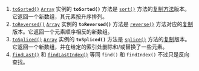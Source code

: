 
1. [`toSorted()`](https://developer.mozilla.org/zh-CN/docs/Web/JavaScript/Reference/Global_Objects/Array/toSorted) [`Array`](https://developer.mozilla.org/zh-CN/docs/Web/JavaScript/Reference/Global_Objects/Array) 实例的 **`toSorted()`** 方法是 [`sort()`](https://developer.mozilla.org/zh-CN/docs/Web/JavaScript/Reference/Global_Objects/Array/sort) 方法的[复制方法](https://developer.mozilla.org/zh-CN/docs/Web/JavaScript/Reference/Global_Objects/Array#复制方法和修改方法)版本。它返回一个新数组，其元素按升序排列。
2. [`toReversed()`](https://developer.mozilla.org/zh-CN/docs/Web/JavaScript/Reference/Global_Objects/Array/toReversed) [`Array`](https://developer.mozilla.org/zh-CN/docs/Web/JavaScript/Reference/Global_Objects/Array) 实例的 **`toReversed()`** 方法是 [`reverse()`](https://developer.mozilla.org/zh-CN/docs/Web/JavaScript/Reference/Global_Objects/Array/reverse) 方法对应的[复制](https://developer.mozilla.org/zh-CN/docs/Web/JavaScript/Reference/Global_Objects/Array#复制方法和修改方法)版本。它返回一个元素顺序相反的新数组。
3. [`toSpliced()`](https://developer.mozilla.org/zh-CN/docs/Web/JavaScript/Reference/Global_Objects/Array/toSpliced) [`Array`](https://developer.mozilla.org/zh-CN/docs/Web/JavaScript/Reference/Global_Objects/Array) 实例的 **`toSpliced()`** 方法是 [`splice()`](https://developer.mozilla.org/zh-CN/docs/Web/JavaScript/Reference/Global_Objects/Array/splice) 方法的[复制](https://developer.mozilla.org/zh-CN/docs/Web/JavaScript/Reference/Global_Objects/Array#复制方法和修改方法)版本。它返回一个新数组，并在给定的索引处删除和/或替换了一些元素。
4. [`findLast()`](https://developer.mozilla.org/zh-CN/docs/Web/JavaScript/Reference/Global_Objects/Array/findLast) 和 [`findLastIndex()`](https://developer.mozilla.org/zh-CN/docs/Web/JavaScript/Reference/Global_Objects/Array/findLastIndex) 等同 `find()` 和 `findIndex()` 不过只是反向查找。




